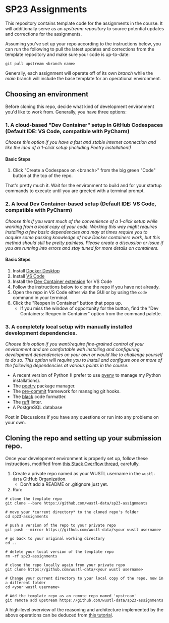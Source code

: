 # SP23 Assignments

This repository contains template code for the assignments in the course. It will additionally serve as an _upstream repository_ to source potential updates and corrections for the assignments.

Assuming you've set up your repo according to the instructions below, you can run the following to pull the latest updates and corrections from the template repository and make sure your code is up-to-date:

```
git pull upstream <branch name>
```


Generally, each assignment will operate off of its own _branch_ while the _main_ branch will include the base template for an operational environment.

## Choosing an environment

Before cloning this repo, decide what kind of development environment you'd like to work from. Generally, you have three options:

### 1. A cloud-based "Dev Container" setup in GitHub Codespaces (Default IDE: VS Code, compatible with PyCharm)
   
   *Choose this option if you have a fast and stable internet connection and like the idea of a 1-click setup (including Poetry installation!)*

   #### Basic Steps

   1. Click "Create a Codespace on \<branch\>" from the big green "Code" button at the top of the repo.
   
   That's pretty much it. Wait for the environment to build and for your startup commands to execute until you are greeted with a terminal prompt.

### 2. A local Dev Container-based setup (Default IDE: VS Code, compatible with PyCharm)
   
   *Choose this if you want much of the convenience of a 1-click setup while working from a local copy of your code. Working this way might requires installing a few basic dependencies and may at times require you to acquire some passing knowledge of how Docker containers work, but this method should still be pretty painless. Please create a discussion or issue if you are running into errors and stay tuned for more details on containers.*

   #### Basic Steps

   1. Install [Docker Desktop](https://www.docker.com/products/docker-desktop/)
   2. Install [VS Code](https://code.visualstudio.com/)
   3. Install the [Dev Container extension](vscode:extension/ms-vscode-remote.remote-containers) for VS Code
   4. Follow the instructions below to clone the repo if you have not already. 
   5. Open the repo in VS Code either via the GUI or by using the `code` command in your terminal.
   6. Click the "Reopen in Container" button that pops up.
      - If you miss the window of opportunity for the button, find the "Dev Containers: Reopen in Container" option from the command palette.

### 3. A completely local setup with manually installed development dependencies.
   
   *Choose this option if you want/require fine-grained control of your environment and are comfortable with installing and configuring development dependencies on your own or would like to challenge yourself to do so. This option will require you to install and configure one or more of the following dependencies at various points in the course:*

   - A recent version of Python (I prefer to use [pyenv](https://github.com/pyenv/pyenv) to manage my Python installations).
   - The [poetry](https://python-poetry.org/) package manager.
   - The [pre-commit](https://pre-commit.com/) framework for managing git hooks.
   - The [black](https://github.com/psf/black) code formatter.
   - The [ruff](https://github.com/charliermarsh/ruff) linter.
   - A PostgreSQL database

   Post in Discussions if you have any questions or run into any problems on your own.

## Cloning the repo and setting up your submission repo.

Once your development environment is properly set up, follow these instructions, modified from [this Stack Overflow thread](https://stackoverflow.com/a/30352360/1526293), carefully. 

1. Create a private repo named as your WUSTL username in the `wustl-data` GitHub Organization.
   - Don't add a README or .gitignore just yet.
2. Run:
```shell
# clone the template repo
git clone --bare https://github.com/wustl-data/sp23-assignments 

# move your *current directory* to the cloned repo's folder
cd sp23-assignments

# push a version of the repo to your private repo
git push --mirror https://github.com/wustl-data/<your wustl username>

# go back to your original working directory
cd .. 

# delete your local version of the template repo
rm -rf sp23-assignments

# clone the repo locally again from your private repo
git clone https://github.com/wustl-data/<your wustl username> 

# Change your current directory to your local copy of the repo, now in a different folder
cd <your wustl username>

# Add the template repo as an remote repo named 'upstream'
git remote add upstream https://github.com/wustl-data/sp23-assignments
```


A high-level overview of the reasoning and architecture implemented by the above operations can be deduced from [this tutorial](https://devopscube.com/set-git-upstream-respository-branch/).
